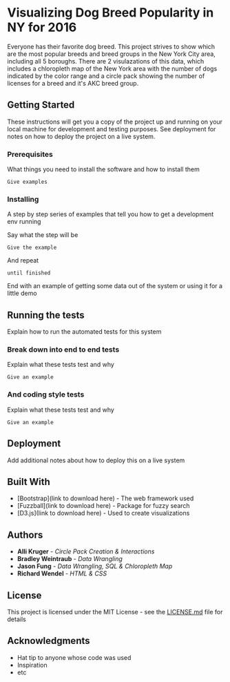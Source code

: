 # Visualizing Dog Breed Popularity in NY for 2016

Everyone has their favorite dog breed. This project strives to show which are the most popular breeds and breed groups in the New York City area, including all 5 boroughs. There are 2 visulazations of this data, which includes a chloropleth map of the New York area with the number of dogs indicated by the color range and a circle pack showing the number of licenses for a breed and it's AKC breed group. 

## Getting Started

These instructions will get you a copy of the project up and running on your local machine for development and testing purposes. See deployment for notes on how to deploy the project on a live system.

### Prerequisites

What things you need to install the software and how to install them

```
Give examples
```

### Installing

A step by step series of examples that tell you how to get a development env running

Say what the step will be

```
Give the example
```

And repeat

```
until finished
```

End with an example of getting some data out of the system or using it for a little demo

## Running the tests

Explain how to run the automated tests for this system

### Break down into end to end tests

Explain what these tests test and why

```
Give an example
```

### And coding style tests

Explain what these tests test and why

```
Give an example
```

## Deployment

Add additional notes about how to deploy this on a live system

## Built With

* [Bootstrap](link to download here) - The web framework used
* [Fuzzball](link to download here) - Package for fuzzy search
* [D3.js](link to download here) - Used to create visualizations



## Authors

* **Alli Kruger** - *Circle Pack Creation & Interactions* 
* **Bradley Weintraub** - *Data Wrangling* 
* **Jason Fung** - *Data Wrangling, SQL & Chloropleth Map* 
* **Richard Wendel** - *HTML & CSS*  

## License

This project is licensed under the MIT License - see the [LICENSE.md](LICENSE.md) file for details

## Acknowledgments

* Hat tip to anyone whose code was used
* Inspiration
* etc
